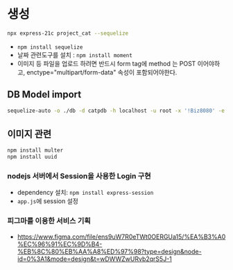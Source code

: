 # 생성

```bash
npx express-21c project_cat --sequelize
```

- `npm install sequelize`
- 날짜 관련도구를 설치 : `npm install moment`
- 이미지 등 파일을 업로드 하려면 반드시 form tag에 method 는 POST 이어야하고, enctype="multipart/form-data" 속성이 포함되어야한다.

## DB Model import

```bash
sequelize-auto -o ./db -d catpdb -h localhost -u root -x '!Biz8080' -e mysql -l esm

```

## 이미지 관련

```bash
npm install multer
npm install uuid
```

### nodejs 서버에서 Session을 사용한 Login 구현

- dependency 설치: `npm install express-session`
- `app.js`에 session 설정

### 피그마를 이용한 서비스 기획

- https://www.figma.com/file/ens9uW7R0eTWt0OERGUa15/%EA%B3%A0%EC%96%91%EC%9D%B4-%EB%8C%80%EB%AA%A8%ED%97%98?type=design&node-id=0%3A1&mode=design&t=wDWWZwURvb2qrS5J-1

